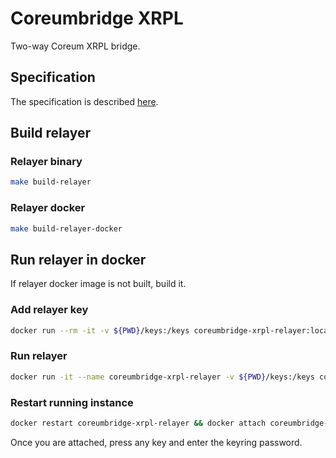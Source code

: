 # Coreumbridge XRPL

Two-way Coreum XRPL bridge.

## Specification

The specification is described [here](spec/spec.md).

## Build relayer

### Relayer binary

```bash 
make build-relayer
```

### Relayer docker

```bash 
make build-relayer-docker
```

## Run relayer in docker

If relayer docker image is not built, build it.

### Add relayer key

```bash
docker run --rm -it -v ${PWD}/keys:/keys coreumbridge-xrpl-relayer:local keys add coreumbridge-xrpl-relayer --keyring-dir /keys
```

### Run relayer

```bash
docker run -it --name coreumbridge-xrpl-relayer -v ${PWD}/keys:/keys coreumbridge-xrpl-relayer:local start --keyring-dir /keys
```

### Restart running instance

```bash
docker restart coreumbridge-xrpl-relayer && docker attach coreumbridge-xrpl-relayer
```

Once you are attached, press any key and enter the keyring password.
